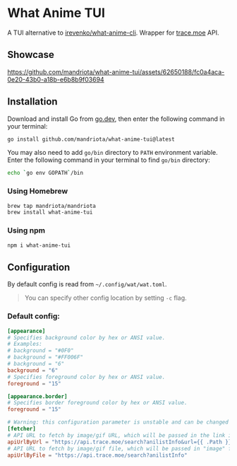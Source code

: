 # What Anime TUI
A TUI alternative to [irevenko/what-anime-cli](https://github.com/irevenko/what-anime-cli).
Wrapper for [trace.moe](https://trace.moe) API.

## Showcase
https://github.com/mandriota/what-anime-tui/assets/62650188/fc0a4aca-0e20-43b0-a18b-e6b8b9f03694

## Installation

Download and install Go from [go.dev](https://go.dev), then enter the following command in your terminal:
```sh
go install github.com/mandriota/what-anime-tui@latest
```

You may also need to add `go/bin` directory to `PATH` environment variable.
Enter the following command in your terminal to find `go/bin` directory:
```sh
echo `go env GOPATH`/bin
```

### Using Homebrew
```sh
brew tap mandriota/mandriota
brew install what-anime-tui
```

### Using npm
```sh
npm i what-anime-tui
```

## Configuration
By default config is read from `~/.config/wat/wat.toml`.
> You can specify other config location by setting `-c` flag.

### Default config:
```toml
[appearance]
# Specifies background color by hex or ANSI value.
# Examples:
# background = "#0F0"
# background = "#FF006F"
# background = "6"
background = "6"
# Specifies foreground color by hex or ANSI value.
foreground = "15"

[appearance.border]
# Specifies border foreground color by hex or ANSI value.
foreground = "15"

# Warning: this configuration parameter is unstable and can be changed at any moment
[fetcher]
# API URL to fetch by image/gif URL, which will be passed in the link in place of {{ .Path }}
apiUrlByUrl = "https://api.trace.moe/search?anilistInfo&url={{ .Path }}"
# API URL to fetch by image/gif file, which will be passed in "image" field in multipart
apiUrlByFile = "https://api.trace.moe/search?anilistInfo"
```
